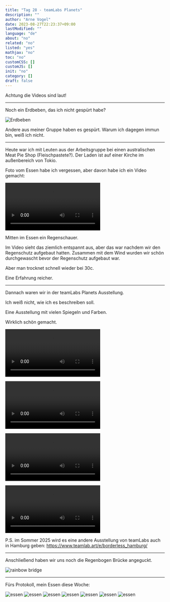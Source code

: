 ```yaml
---
title: "Tag 28 - teamLabs Planets"
description: ""
author: "Arne Vogel"
date: 2023-08-27T22:23:37+09:00
lastModified: ""
language: "de"
about: "no"
related: "no"
listed: "yes"
mathjax: "no"
toc: "no"
customCSS: []
customJS: []
init: "no"
category: []
draft: false
---
```


Achtung die Videos sind laut!

---

Noch ein Erdbeben, das ich nicht gespürt habe?

![Erdbeben](erdbeben.jpg)

Andere aus meiner Gruppe haben es gespürt. 
Warum ich dagegen immun bin, weiß ich nicht.

---

Heute war ich mit Leuten aus der Arbeitsgruppe bei einen australischen Meat Pie Shop (Fleischpastete?).
Der Laden ist auf einer Kirche im außenbereich von Tokio.

Foto vom Essen habe ich vergessen, aber davon habe ich ein Video gemacht:

<video controls src="regen.mp4"></video>

Mitten im Essen ein Regenschauer.

Im Video sieht das ziemlich entspannt aus, aber das war nachdem wir den Regenschutz aufgebaut hatten.
Zusammen mit dem Wind wurden wir schön durchgewascht bevor der Regenschutz aufgebaut war.

Aber man trocknet schnell wieder bei 30c.

Eine Erfahrung reicher.

---

Dannach waren wir in der teamLabs Planets Ausstellung.

Ich weiß nicht, wie ich es beschreiben soll.

Eine Ausstellung mit vielen Spiegeln und Farben.

Wirklich schön gemacht.


<video controls src="led.mp4"></video>

<video controls src="flower.mp4"></video>

<video controls src="flower2.mp4"></video>

<video controls src="egg.mp4"></video>

P.S. im Sommer 2025 wird es eine andere Ausstellung von teamLabs auch in Hamburg geben: https://www.teamlab.art/e/borderless_hamburg/

---

Anschließend haben wir uns noch die Regenbogen Brücke angeguckt.

![rainbow bridge](rainbow.jpg)

---

Fürs Protokoll, mein Essen diese Woche:

![essen](essen1.jpg)
![essen](essen2.jpg)
![essen](essen3.jpg)
![essen](essen3-3.jpg)
![essen](essen4.jpg)
![essen](essen5.jpg)
![essen](essen6.jpg)
